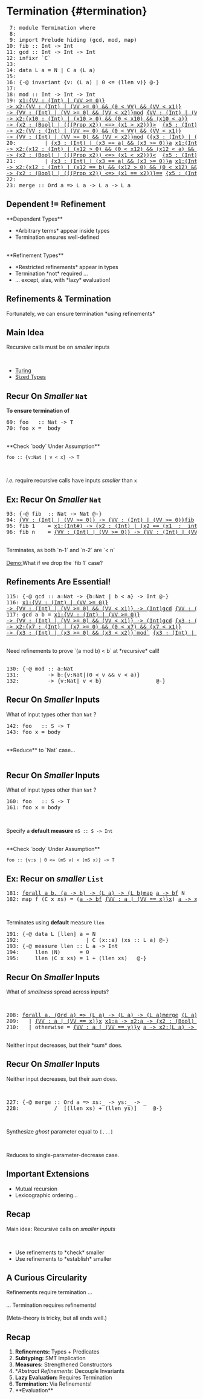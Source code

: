 Termination {#termination}
==========================


<div class="hidden">

<pre><span class=hs-linenum> 7: </span><span class='hs-keyword'>module</span> <span class='hs-conid'>Termination</span> <span class='hs-keyword'>where</span>
<span class=hs-linenum> 8: </span>
<span class=hs-linenum> 9: </span><span class='hs-keyword'>import</span> <span class='hs-conid'>Prelude</span> <span class='hs-varid'>hiding</span> <span class='hs-layout'>(</span><span class='hs-varid'>gcd</span><span class='hs-layout'>,</span> <span class='hs-varid'>mod</span><span class='hs-layout'>,</span> <span class='hs-varid'>map</span><span class='hs-layout'>)</span>
<span class=hs-linenum>10: </span><span class='hs-definition'>fib</span> <span class='hs-keyglyph'>::</span> <span class='hs-conid'>Int</span> <span class='hs-keyglyph'>-&gt;</span> <span class='hs-conid'>Int</span>
<span class=hs-linenum>11: </span><span class='hs-definition'>gcd</span> <span class='hs-keyglyph'>::</span> <span class='hs-conid'>Int</span> <span class='hs-keyglyph'>-&gt;</span> <span class='hs-conid'>Int</span> <span class='hs-keyglyph'>-&gt;</span> <span class='hs-conid'>Int</span>
<span class=hs-linenum>12: </span><span class='hs-keyword'>infixr</span> <span class='hs-varop'>`C`</span>
<span class=hs-linenum>13: </span>
<span class=hs-linenum>14: </span><span class='hs-keyword'>data</span> <span class='hs-conid'>L</span> <span class='hs-varid'>a</span> <span class='hs-keyglyph'>=</span> <span class='hs-conid'>N</span> <span class='hs-keyglyph'>|</span> <span class='hs-conid'>C</span> <span class='hs-varid'>a</span> <span class='hs-layout'>(</span><span class='hs-conid'>L</span> <span class='hs-varid'>a</span><span class='hs-layout'>)</span>
<span class=hs-linenum>15: </span>
<span class=hs-linenum>16: </span><span class='hs-keyword'>{-@</span> <span class='hs-varid'>invariant</span> <span class='hs-keyword'>{v:</span> <span class='hs-layout'>(</span><span class='hs-conid'>L</span> <span class='hs-varid'>a</span><span class='hs-layout'>)</span> <span class='hs-keyword'>| 0 &lt;= (llen v)}</span> <span class='hs-keyword'>@-}</span>
<span class=hs-linenum>17: </span>
<span class=hs-linenum>18: </span><span class='hs-definition'>mod</span> <span class='hs-keyglyph'>::</span> <span class='hs-conid'>Int</span> <span class='hs-keyglyph'>-&gt;</span> <span class='hs-conid'>Int</span> <span class='hs-keyglyph'>-&gt;</span> <span class='hs-conid'>Int</span>
<span class=hs-linenum>19: </span><a class=annot href="#"><span class=annottext>x1:{VV : (Int) | (VV &gt;= 0)}
-&gt; x2:{VV : (Int) | (VV &gt;= 0) &amp;&amp; (0 &lt; VV) &amp;&amp; (VV &lt; x1)}
-&gt; {VV : (Int) | (VV &gt;= 0) &amp;&amp; (VV &lt; x2)}</span><span class='hs-definition'>mod</span></a> <a class=annot href="#"><span class=annottext>{VV : (Int) | (VV &gt;= 0)}</span><span class='hs-varid'>a</span></a> <a class=annot href="#"><span class=annottext>{VV : (Int) | (VV &gt;= 0) &amp;&amp; (0 &lt; VV) &amp;&amp; (VV &lt; a)}</span><span class='hs-varid'>b</span></a> <span class='hs-keyglyph'>|</span> <a class=annot href="#"><span class=annottext>{x3 : (Int) | (x3 == a) &amp;&amp; (x3 &gt;= 0)}</span><span class='hs-varid'>a</span></a> <a class=annot href="#"><span class=annottext>x1:(Int) -&gt; x2:(Int) -&gt; {x4 : (Int) | (x4 == (x1 - x2))}</span><span class='hs-comment'>-</span></a> <a class=annot href="#"><span class=annottext>{x5 : (Int) | (x5 == b) &amp;&amp; (x5 &gt;= 0) &amp;&amp; (0 &lt; x5) &amp;&amp; (x5 &lt; a)}</span><span class='hs-varid'>b</span></a> <a class=annot href="#"><span class=annottext>x1:{x10 : (Int) | (x10 &gt; 0) &amp;&amp; (0 &lt; x10) &amp;&amp; (x10 &lt; a)}
-&gt; x2:{x10 : (Int) | (x10 &gt; 0) &amp;&amp; (0 &lt; x10) &amp;&amp; (x10 &lt; a)}
-&gt; {x2 : (Bool) | (((Prop x2)) &lt;=&gt; (x1 &gt; x2))}</span><span class='hs-varop'>&gt;</span></a>  <a class=annot href="#"><span class=annottext>{x5 : (Int) | (x5 == b) &amp;&amp; (x5 &gt;= 0) &amp;&amp; (0 &lt; x5) &amp;&amp; (x5 &lt; a)}</span><span class='hs-varid'>b</span></a> <span class='hs-keyglyph'>=</span> <a class=annot href="#"><span class=annottext>x1:{VV : (Int) | (VV &gt;= 0)}
-&gt; x2:{VV : (Int) | (VV &gt;= 0) &amp;&amp; (0 &lt; VV) &amp;&amp; (VV &lt; x1)}
-&gt; {VV : (Int) | (VV &gt;= 0) &amp;&amp; (VV &lt; x2)}</span><span class='hs-varid'>mod</span></a> <span class='hs-layout'>(</span><a class=annot href="#"><span class=annottext>{x3 : (Int) | (x3 == a) &amp;&amp; (x3 &gt;= 0)}</span><span class='hs-varid'>a</span></a> <a class=annot href="#"><span class=annottext>x1:(Int) -&gt; x2:(Int) -&gt; {x4 : (Int) | (x4 == (x1 - x2))}</span><span class='hs-comment'>-</span></a> <a class=annot href="#"><span class=annottext>{x5 : (Int) | (x5 == b) &amp;&amp; (x5 &gt;= 0) &amp;&amp; (0 &lt; x5) &amp;&amp; (x5 &lt; a)}</span><span class='hs-varid'>b</span></a><span class='hs-layout'>)</span> <a class=annot href="#"><span class=annottext>{x5 : (Int) | (x5 == b) &amp;&amp; (x5 &gt;= 0) &amp;&amp; (0 &lt; x5) &amp;&amp; (x5 &lt; a)}</span><span class='hs-varid'>b</span></a>
<span class=hs-linenum>20: </span>        <span class='hs-keyglyph'>|</span> <a class=annot href="#"><span class=annottext>{x3 : (Int) | (x3 == a) &amp;&amp; (x3 &gt;= 0)}</span><span class='hs-varid'>a</span></a> <a class=annot href="#"><span class=annottext>x1:(Int) -&gt; x2:(Int) -&gt; {x4 : (Int) | (x4 == (x1 - x2))}</span><span class='hs-comment'>-</span></a> <a class=annot href="#"><span class=annottext>{x5 : (Int) | (x5 == b) &amp;&amp; (x5 &gt;= 0) &amp;&amp; (0 &lt; x5) &amp;&amp; (x5 &lt; a)}</span><span class='hs-varid'>b</span></a> <a class=annot href="#"><span class=annottext>x1:{x12 : (Int) | (x12 &gt; 0) &amp;&amp; (0 &lt; x12) &amp;&amp; (x12 &lt; a) &amp;&amp; (x12 &lt;= b)}
-&gt; x2:{x12 : (Int) | (x12 &gt; 0) &amp;&amp; (0 &lt; x12) &amp;&amp; (x12 &lt; a) &amp;&amp; (x12 &lt;= b)}
-&gt; {x2 : (Bool) | (((Prop x2)) &lt;=&gt; (x1 &lt; x2))}</span><span class='hs-varop'>&lt;</span></a>  <a class=annot href="#"><span class=annottext>{x5 : (Int) | (x5 == b) &amp;&amp; (x5 &gt;= 0) &amp;&amp; (0 &lt; x5) &amp;&amp; (x5 &lt; a)}</span><span class='hs-varid'>b</span></a> <span class='hs-keyglyph'>=</span> <a class=annot href="#"><span class=annottext>{x3 : (Int) | (x3 == a) &amp;&amp; (x3 &gt;= 0)}</span><span class='hs-varid'>a</span></a> <a class=annot href="#"><span class=annottext>x1:(Int) -&gt; x2:(Int) -&gt; {x4 : (Int) | (x4 == (x1 - x2))}</span><span class='hs-comment'>-</span></a> <a class=annot href="#"><span class=annottext>{x5 : (Int) | (x5 == b) &amp;&amp; (x5 &gt;= 0) &amp;&amp; (0 &lt; x5) &amp;&amp; (x5 &lt; a)}</span><span class='hs-varid'>b</span></a>
<span class=hs-linenum>21: </span>        <span class='hs-keyglyph'>|</span> <a class=annot href="#"><span class=annottext>{x3 : (Int) | (x3 == a) &amp;&amp; (x3 &gt;= 0)}</span><span class='hs-varid'>a</span></a> <a class=annot href="#"><span class=annottext>x1:(Int) -&gt; x2:(Int) -&gt; {x4 : (Int) | (x4 == (x1 - x2))}</span><span class='hs-comment'>-</span></a> <a class=annot href="#"><span class=annottext>{x5 : (Int) | (x5 == b) &amp;&amp; (x5 &gt;= 0) &amp;&amp; (0 &lt; x5) &amp;&amp; (x5 &lt; a)}</span><span class='hs-varid'>b</span></a> <a class=annot href="#"><span class=annottext>x1:{x12 : (Int) | (x12 == b) &amp;&amp; (x12 &gt; 0) &amp;&amp; (0 &lt; x12) &amp;&amp; (x12 &lt; a)}
-&gt; x2:{x12 : (Int) | (x12 == b) &amp;&amp; (x12 &gt; 0) &amp;&amp; (0 &lt; x12) &amp;&amp; (x12 &lt; a)}
-&gt; {x2 : (Bool) | (((Prop x2)) &lt;=&gt; (x1 == x2))}</span><span class='hs-varop'>==</span></a> <a class=annot href="#"><span class=annottext>{x5 : (Int) | (x5 == b) &amp;&amp; (x5 &gt;= 0) &amp;&amp; (0 &lt; x5) &amp;&amp; (x5 &lt; a)}</span><span class='hs-varid'>b</span></a> <span class='hs-keyglyph'>=</span> <a class=annot href="#"><span class=annottext>x1:(Int#) -&gt; {x2 : (Int) | (x2 == (x1  :  int))}</span><span class='hs-num'>0</span></a>
<span class=hs-linenum>22: </span>
<span class=hs-linenum>23: </span><span class='hs-definition'>merge</span> <span class='hs-keyglyph'>::</span> <span class='hs-conid'>Ord</span> <span class='hs-varid'>a</span> <span class='hs-keyglyph'>=&gt;</span> <span class='hs-conid'>L</span> <span class='hs-varid'>a</span> <span class='hs-keyglyph'>-&gt;</span> <span class='hs-conid'>L</span> <span class='hs-varid'>a</span> <span class='hs-keyglyph'>-&gt;</span> <span class='hs-conid'>L</span> <span class='hs-varid'>a</span>
</pre>
</div>

Dependent != Refinement
-----------------------

<div class="fragment">**Dependent Types**</div>

+ <div class="fragment">*Arbitrary terms* appear inside types</div> 
+ <div class="fragment">Termination ensures well-defined</div>

<br>

<div class="fragment">**Refinement Types**</div>

+ <div class="fragment">*Restricted refinements* appear in types</div>
+ <div class="fragment">Termination *not* required ...</div> 
+ <div class="fragment">... except, alas, with *lazy* evaluation!</div>

Refinements & Termination
----------------------------

<div class="fragment">
Fortunately, we can ensure termination *using refinements*
</div>


Main Idea
---------

Recursive calls must be on *smaller* inputs

<br>

+ [Turing](http://classes.soe.ucsc.edu/cmps210/Winter11/Papers/turing-1936.pdf)
+ [Sized Types](http://dl.acm.org/citation.cfm?id=240882)

Recur On *Smaller* `Nat` 
------------------------

<div class="fragment">

**To ensure termination of**

 <div/>
<pre><span class=hs-linenum>69: </span><span class='hs-definition'>foo</span>   <span class='hs-keyglyph'>::</span> <span class='hs-conid'>Nat</span> <span class='hs-keyglyph'>-&gt;</span> <span class='hs-conid'>T</span>
<span class=hs-linenum>70: </span><span class='hs-definition'>foo</span> <span class='hs-varid'>x</span> <span class='hs-keyglyph'>=</span>  <span class='hs-varid'>body</span>
</pre>

</div>

<br>

<div class="fragment">
**Check `body` Under Assumption**

`foo :: {v:Nat | v < x} -> T`

<br>

*i.e.* require recursive calls have inputs *smaller* than `x`
</div>



Ex: Recur On *Smaller* `Nat` 
----------------------------


<pre><span class=hs-linenum>93: </span><span class='hs-keyword'>{-@</span> <span class='hs-varid'>fib</span>  <span class='hs-keyglyph'>::</span> <span class='hs-conid'>Nat</span> <span class='hs-keyglyph'>-&gt;</span> <span class='hs-conid'>Nat</span> <span class='hs-keyword'>@-}</span>
<span class=hs-linenum>94: </span><a class=annot href="#"><span class=annottext>{VV : (Int) | (VV &gt;= 0)} -&gt; {VV : (Int) | (VV &gt;= 0)}</span><span class='hs-definition'>fib</span></a> <span class='hs-num'>0</span>    <span class='hs-keyglyph'>=</span> <a class=annot href="#"><span class=annottext>x1:(Int#) -&gt; {x2 : (Int) | (x2 == (x1  :  int))}</span><span class='hs-num'>1</span></a>
<span class=hs-linenum>95: </span><span class='hs-definition'>fib</span> <span class='hs-num'>1</span>    <span class='hs-keyglyph'>=</span> <a class=annot href="#"><span class=annottext>x1:(Int#) -&gt; {x2 : (Int) | (x2 == (x1  :  int))}</span><span class='hs-num'>1</span></a>
<span class=hs-linenum>96: </span><span class='hs-definition'>fib</span> <span class='hs-varid'>n</span>    <span class='hs-keyglyph'>=</span> <a class=annot href="#"><span class=annottext>{VV : (Int) | (VV &gt;= 0)} -&gt; {VV : (Int) | (VV &gt;= 0)}</span><span class='hs-varid'>fib</span></a> <span class='hs-layout'>(</span><a class=annot href="#"><span class=annottext>{x2 : (Int) | (x2 &gt;= 0)}</span><span class='hs-varid'>n</span></a><a class=annot href="#"><span class=annottext>x1:(Int) -&gt; x2:(Int) -&gt; {x4 : (Int) | (x4 == (x1 - x2))}</span><span class='hs-comment'>-</span></a><a class=annot href="#"><span class=annottext>{x2 : (Int) | (x2 == (1  :  int))}</span><span class='hs-num'>1</span></a><span class='hs-layout'>)</span> <a class=annot href="#"><span class=annottext>x1:(Int) -&gt; x2:(Int) -&gt; {x4 : (Int) | (x4 == (x1 + x2))}</span><span class='hs-varop'>+</span></a> <a class=annot href="#"><span class=annottext>{VV : (Int) | (VV &gt;= 0)} -&gt; {VV : (Int) | (VV &gt;= 0)}</span><span class='hs-varid'>fib</span></a> <span class='hs-layout'>(</span><a class=annot href="#"><span class=annottext>{x2 : (Int) | (x2 &gt;= 0)}</span><span class='hs-varid'>n</span></a><a class=annot href="#"><span class=annottext>x1:(Int) -&gt; x2:(Int) -&gt; {x4 : (Int) | (x4 == (x1 - x2))}</span><span class='hs-comment'>-</span></a><a class=annot href="#"><span class=annottext>{x2 : (Int) | (x2 == (2  :  int))}</span><span class='hs-num'>2</span></a><span class='hs-layout'>)</span>
</pre>

<br>

<div class="fragment">
Terminates, as both `n-1` and `n-2` are `< n`
</div>

<br>

<div class="fragment">
<a href="http://goto.ucsd.edu:8090/index.html#?demo=GCD.hs" target="_blank">Demo:</a>What if we drop the `fib 1` case?
</div>

Refinements Are Essential!
--------------------------


<pre><span class=hs-linenum>115: </span><span class='hs-keyword'>{-@</span> <span class='hs-varid'>gcd</span> <span class='hs-keyglyph'>::</span> <span class='hs-varid'>a</span><span class='hs-conop'>:</span><span class='hs-conid'>Nat</span> <span class='hs-keyglyph'>-&gt;</span> <span class='hs-keyword'>{b:</span><span class='hs-conid'>Nat</span> <span class='hs-keyword'>| b &lt; a}</span> <span class='hs-keyglyph'>-&gt;</span> <span class='hs-conid'>Int</span> <span class='hs-keyword'>@-}</span>
<span class=hs-linenum>116: </span><a class=annot href="#"><span class=annottext>x1:{VV : (Int) | (VV &gt;= 0)}
-&gt; {VV : (Int) | (VV &gt;= 0) &amp;&amp; (VV &lt; x1)} -&gt; (Int)</span><span class='hs-definition'>gcd</span></a> <a class=annot href="#"><span class=annottext>{VV : (Int) | (VV &gt;= 0)}</span><span class='hs-varid'>a</span></a> <span class='hs-num'>0</span> <span class='hs-keyglyph'>=</span> <a class=annot href="#"><span class=annottext>{x3 : (Int) | (x3 == a) &amp;&amp; (x3 &gt;= 0)}</span><span class='hs-varid'>a</span></a>
<span class=hs-linenum>117: </span><span class='hs-definition'>gcd</span> <span class='hs-varid'>a</span> <span class='hs-varid'>b</span> <span class='hs-keyglyph'>=</span> <a class=annot href="#"><span class=annottext>x1:{VV : (Int) | (VV &gt;= 0)}
-&gt; {VV : (Int) | (VV &gt;= 0) &amp;&amp; (VV &lt; x1)} -&gt; (Int)</span><span class='hs-varid'>gcd</span></a> <a class=annot href="#"><span class=annottext>{x3 : (Int) | (x3 &gt;= 0) &amp;&amp; (x3 &lt; a)}</span><span class='hs-varid'>b</span></a> <span class='hs-layout'>(</span><a class=annot href="#"><span class=annottext>{x3 : (Int) | (x3 == a) &amp;&amp; (x3 &gt;= 0)}</span><span class='hs-varid'>a</span></a> <a class=annot href="#"><span class=annottext>x1:{x9 : (Int) | (x9 &gt;= 0)}
-&gt; x2:{x7 : (Int) | (x7 &gt;= 0) &amp;&amp; (0 &lt; x7) &amp;&amp; (x7 &lt; x1)}
-&gt; {x3 : (Int) | (x3 &gt;= 0) &amp;&amp; (x3 &lt; x2)}</span><span class='hs-varop'>`mod`</span></a> <a class=annot href="#"><span class=annottext>{x3 : (Int) | (x3 &gt;= 0) &amp;&amp; (x3 &lt; a)}</span><span class='hs-varid'>b</span></a><span class='hs-layout'>)</span>
</pre>

<br>

<div class="fragment">
Need refinements to prove `(a mod b) < b` at *recursive* call!
</div>

<br>

<div class="fragment">

<pre><span class=hs-linenum>130: </span><span class='hs-keyword'>{-@</span> <span class='hs-varid'>mod</span> <span class='hs-keyglyph'>::</span> <span class='hs-varid'>a</span><span class='hs-conop'>:</span><span class='hs-conid'>Nat</span> 
<span class=hs-linenum>131: </span>        <span class='hs-keyglyph'>-&gt;</span> <span class='hs-varid'>b</span><span class='hs-conop'>:</span><span class='hs-keyword'>{v:</span><span class='hs-conid'>Nat</span><span class='hs-keyword'>|(0 &lt; v &amp;&amp; v &lt; a)}</span> 
<span class=hs-linenum>132: </span>        <span class='hs-keyglyph'>-&gt;</span> <span class='hs-keyword'>{v:</span><span class='hs-conid'>Nat</span><span class='hs-keyword'>| v &lt; b}</span>                 <span class='hs-keyword'>@-}</span>
</pre>
</div>

Recur On *Smaller* Inputs
-------------------------

What of input types other than `Nat` ?

<div/>
<pre><span class=hs-linenum>142: </span><span class='hs-definition'>foo</span>   <span class='hs-keyglyph'>::</span> <span class='hs-conid'>S</span> <span class='hs-keyglyph'>-&gt;</span> <span class='hs-conid'>T</span>
<span class=hs-linenum>143: </span><span class='hs-definition'>foo</span> <span class='hs-varid'>x</span> <span class='hs-keyglyph'>=</span> <span class='hs-varid'>body</span>
</pre>

<br>

<div class="fragment">
**Reduce** to `Nat` case...
</div>

<br>

Recur On *Smaller* Inputs
-------------------------

What of input types other than `Nat` ?

<div/>
<pre><span class=hs-linenum>160: </span><span class='hs-definition'>foo</span>   <span class='hs-keyglyph'>::</span> <span class='hs-conid'>S</span> <span class='hs-keyglyph'>-&gt;</span> <span class='hs-conid'>T</span>
<span class=hs-linenum>161: </span><span class='hs-definition'>foo</span> <span class='hs-varid'>x</span> <span class='hs-keyglyph'>=</span> <span class='hs-varid'>body</span>
</pre>

<br>

Specify a **default measure** `mS :: S -> Int`

<br>

<div class="fragment">
**Check `body` Under Assumption**

`foo :: {v:s | 0 <= (mS v) < (mS x)} -> T`
</div>


Ex: Recur on *smaller* `List`
-----------------------------

 
<pre><span class=hs-linenum>181: </span><a class=annot href="#"><span class=annottext>forall a b. (a -&gt; b) -&gt; (L a) -&gt; (L b)</span><span class='hs-definition'>map</span></a> <a class=annot href="#"><span class=annottext>a -&gt; b</span><span class='hs-varid'>f</span></a> <span class='hs-conid'>N</span>        <span class='hs-keyglyph'>=</span> <a class=annot href="#"><span class=annottext>forall a. {x2 : (L a) | ((llen x2) == 0)}</span><span class='hs-conid'>N</span></a>
<span class=hs-linenum>182: </span><span class='hs-definition'>map</span> <span class='hs-varid'>f</span> <span class='hs-layout'>(</span><span class='hs-conid'>C</span> <span class='hs-varid'>x</span> <span class='hs-varid'>xs</span><span class='hs-layout'>)</span> <span class='hs-keyglyph'>=</span> <span class='hs-layout'>(</span><a class=annot href="#"><span class=annottext>a -&gt; b</span><span class='hs-varid'>f</span></a> <a class=annot href="#"><span class=annottext>{VV : a | (VV == x)}</span><span class='hs-varid'>x</span></a><span class='hs-layout'>)</span> <a class=annot href="#"><span class=annottext>a -&gt; x2:(L a) -&gt; {x2 : (L a) | ((llen x2) == (1 + (llen x2)))}</span><span class='hs-varop'>`C`</span></a> <span class='hs-layout'>(</span><a class=annot href="#"><span class=annottext>forall a b. (a -&gt; b) -&gt; (L a) -&gt; (L b)</span><span class='hs-varid'>map</span></a> <a class=annot href="#"><span class=annottext>a -&gt; b</span><span class='hs-varid'>f</span></a> <a class=annot href="#"><span class=annottext>{x3 : (L a) | (x3 == xs) &amp;&amp; (0 &lt;= (llen x3))}</span><span class='hs-varid'>xs</span></a><span class='hs-layout'>)</span> 
</pre>

<br>

Terminates using **default** measure `llen`

<div class="fragment">

<pre><span class=hs-linenum>191: </span><span class='hs-keyword'>{-@</span> <span class='hs-keyword'>data</span> <span class='hs-conid'>L</span> <span class='hs-keyglyph'>[</span><span class='hs-varid'>llen</span><span class='hs-keyglyph'>]</span> <span class='hs-varid'>a</span> <span class='hs-keyglyph'>=</span> <span class='hs-conid'>N</span> 
<span class=hs-linenum>192: </span>                    <span class='hs-keyglyph'>|</span> <span class='hs-conid'>C</span> <span class='hs-layout'>(</span><span class='hs-varid'>x</span><span class='hs-keyglyph'>::</span><span class='hs-varid'>a</span><span class='hs-layout'>)</span> <span class='hs-layout'>(</span><span class='hs-varid'>xs</span> <span class='hs-keyglyph'>::</span> <span class='hs-conid'>L</span> <span class='hs-varid'>a</span><span class='hs-layout'>)</span> <span class='hs-keyword'>@-}</span>
<span class=hs-linenum>193: </span><span class='hs-keyword'>{-@</span> <span class='hs-varid'>measure</span> <span class='hs-varid'>llen</span> <span class='hs-keyglyph'>::</span> <span class='hs-conid'>L</span> <span class='hs-varid'>a</span> <span class='hs-keyglyph'>-&gt;</span> <span class='hs-conid'>Int</span>
<span class=hs-linenum>194: </span>    <span class='hs-varid'>llen</span> <span class='hs-layout'>(</span><span class='hs-conid'>N</span><span class='hs-layout'>)</span>      <span class='hs-keyglyph'>=</span> <span class='hs-num'>0</span>
<span class=hs-linenum>195: </span>    <span class='hs-varid'>llen</span> <span class='hs-layout'>(</span><span class='hs-conid'>C</span> <span class='hs-varid'>x</span> <span class='hs-varid'>xs</span><span class='hs-layout'>)</span> <span class='hs-keyglyph'>=</span> <span class='hs-num'>1</span> <span class='hs-varop'>+</span> <span class='hs-layout'>(</span><span class='hs-varid'>llen</span> <span class='hs-varid'>xs</span><span class='hs-layout'>)</span>   <span class='hs-keyword'>@-}</span>
</pre>
</div>


Recur On *Smaller* Inputs
-------------------------

What of *smallness* spread across inputs?

<br>


<pre><span class=hs-linenum>208: </span><a class=annot href="#"><span class=annottext>forall a. (Ord a) =&gt; (L a) -&gt; (L a) -&gt; (L a)</span><span class='hs-definition'>merge</span></a> <a class=annot href="#"><span class=annottext>(L a)</span><span class='hs-varid'>xs</span></a><span class='hs-keyglyph'>@</span><span class='hs-layout'>(</span><span class='hs-varid'>x</span> <span class='hs-varop'>`C`</span> <span class='hs-varid'>xs'</span><span class='hs-layout'>)</span> <a class=annot href="#"><span class=annottext>(L a)</span><span class='hs-varid'>ys</span></a><span class='hs-keyglyph'>@</span><span class='hs-layout'>(</span><span class='hs-varid'>y</span> <span class='hs-varop'>`C`</span> <span class='hs-varid'>ys'</span><span class='hs-layout'>)</span>
<span class=hs-linenum>209: </span>  <span class='hs-keyglyph'>|</span> <a class=annot href="#"><span class=annottext>{VV : a | (VV == x)}</span><span class='hs-varid'>x</span></a> <a class=annot href="#"><span class=annottext>x1:a -&gt; x2:a -&gt; {x2 : (Bool) | (((Prop x2)) &lt;=&gt; (x1 &lt; x2))}</span><span class='hs-varop'>&lt;</span></a> <a class=annot href="#"><span class=annottext>{VV : a | (VV == y)}</span><span class='hs-varid'>y</span></a>     <span class='hs-keyglyph'>=</span> <a class=annot href="#"><span class=annottext>{VV : a | (VV == x)}</span><span class='hs-varid'>x</span></a> <a class=annot href="#"><span class=annottext>a -&gt; x2:(L a) -&gt; {x2 : (L a) | ((llen x2) == (1 + (llen x2)))}</span><span class='hs-varop'>`C`</span></a> <a class=annot href="#"><span class=annottext>forall a. (Ord a) =&gt; (L a) -&gt; (L a) -&gt; (L a)</span><span class='hs-varid'>merge</span></a> <a class=annot href="#"><span class=annottext>{x3 : (L a) | (x3 == xs') &amp;&amp; (0 &lt;= (llen x3))}</span><span class='hs-varid'>xs'</span></a> <a class=annot href="#"><span class=annottext>{x5 : (L a) | (x5 == ys) &amp;&amp; (x5 == (Termination.C y ys')) &amp;&amp; ((llen x5) == (1 + (llen ys'))) &amp;&amp; (0 &lt;= (llen x5))}</span><span class='hs-varid'>ys</span></a>
<span class=hs-linenum>210: </span>  <span class='hs-keyglyph'>|</span> <span class='hs-varid'>otherwise</span> <span class='hs-keyglyph'>=</span> <a class=annot href="#"><span class=annottext>{VV : a | (VV == y)}</span><span class='hs-varid'>y</span></a> <a class=annot href="#"><span class=annottext>a -&gt; x2:(L a) -&gt; {x2 : (L a) | ((llen x2) == (1 + (llen x2)))}</span><span class='hs-varop'>`C`</span></a> <a class=annot href="#"><span class=annottext>forall a. (Ord a) =&gt; (L a) -&gt; (L a) -&gt; (L a)</span><span class='hs-varid'>merge</span></a> <a class=annot href="#"><span class=annottext>{x5 : (L a) | (x5 == xs) &amp;&amp; (x5 == (Termination.C x xs')) &amp;&amp; ((llen x5) == (1 + (llen xs'))) &amp;&amp; (0 &lt;= (llen x5))}</span><span class='hs-varid'>xs</span></a> <a class=annot href="#"><span class=annottext>{x3 : (L a) | (x3 == ys') &amp;&amp; (0 &lt;= (llen x3))}</span><span class='hs-varid'>ys'</span></a>
</pre>

<br>

<div class="fragment">
Neither input decreases, but their *sum* does.
</div>

Recur On *Smaller* Inputs
-------------------------

Neither input decreases, but their *sum* does.

<br>


<pre><span class=hs-linenum>227: </span><span class='hs-keyword'>{-@</span> <span class='hs-varid'>merge</span> <span class='hs-keyglyph'>::</span> <span class='hs-conid'>Ord</span> <span class='hs-varid'>a</span> <span class='hs-keyglyph'>=&gt;</span> <span class='hs-varid'>xs</span><span class='hs-conop'>:</span><span class='hs-keyword'>_</span> <span class='hs-keyglyph'>-&gt;</span> <span class='hs-varid'>ys</span><span class='hs-conop'>:</span><span class='hs-keyword'>_</span> <span class='hs-keyglyph'>-&gt;</span> <span class='hs-keyword'>_</span> 
<span class=hs-linenum>228: </span>          <span class='hs-varop'>/</span>  <span class='hs-keyglyph'>[</span><span class='hs-layout'>(</span><span class='hs-varid'>llen</span> <span class='hs-varid'>xs</span><span class='hs-layout'>)</span> <span class='hs-varop'>+</span> <span class='hs-layout'>(</span><span class='hs-varid'>llen</span> <span class='hs-varid'>ys</span><span class='hs-layout'>)</span><span class='hs-keyglyph'>]</span>     <span class='hs-keyword'>@-}</span>
</pre>

<br>

<div class="fragment">

Synthesize *ghost* parameter equal to `[...]`

</div>

<br>

<div class="fragment">

Reduces to single-parameter-decrease case. 

</div>

Important Extensions 
--------------------

- <div class="fragment">Mutual recursion</div>

- <div class="fragment">Lexicographic ordering...</div>

Recap
-----

Main idea: Recursive calls on *smaller inputs*

<br>

- <div class="fragment">Use refinements to *check* smaller</div>

- <div class="fragment">Use refinements to *establish* smaller</div>


A Curious Circularity
---------------------

<div class="fragment">Refinements require termination ...</div> 

<br>

<div class="fragment">... Termination requires refinements!</div>

<br>

<div class="fragment"> (Meta-theory is tricky, but all ends well.)</div>


Recap
-----

1. **Refinements:** Types + Predicates
2. **Subtyping:** SMT Implication
3. **Measures:** Strengthened Constructors
4. **Abstract Refinements:* Decouple Invariants 
5. **Lazy Evaluation:** Requires Termination
6. **Termination:** Via Refinements!
7. <div class="fragment">**Evaluation** </div>


